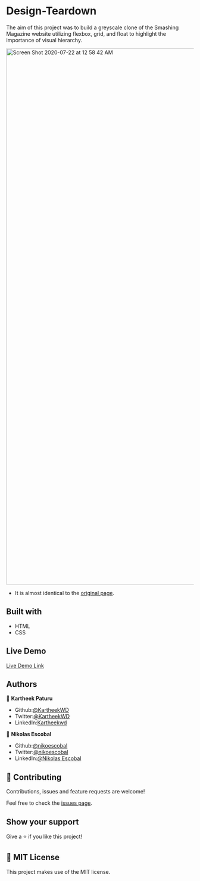 # Design-Teardown

The aim of this project was to build a greyscale clone of the Smashing Magazine website utilizing flexbox, grid, and float to highlight the importance of visual hierarchy.

<img width="1440" alt="Screen Shot 2020-07-22 at 12 58 42 AM" src="https://user-images.githubusercontent.com/62937819/88084192-9c994c00-cbb6-11ea-8aab-0979a41e2778.png">

- It is almost identical to the [original page](https://www.smashingmagazine.com/).

## Built with
- HTML
- CSS

## Live Demo

[Live Demo Link](https://rawcdn.githack.com/KartheekWD/Design-Teardown/d18fd57c6a2cb0c71e9a710bee9de920c57782ab/index.html)

## Authors

👤 **Kartheek Paturu**

- Github:[@KartheekWD](https://github.com/KartheekWD)
- Twitter:[@KartheekWD](https://twitter.com/KartheekWD)
- LinkedIn:[Kartheekwd](https://www.linkedin.com/in/kartheekwd)

👤 **Nikolas Escobal**

- Github:[@nikoescobal](https://github.com/nikoescobal/Youtubeclone-muhammed-niko/commits?author=nikoescobal)
- Twitter:[@nikoescobal](https://twitter.com/nikoescobal)
- LinkedIn:[@Nikolas Escobal](https://www.linkedin.com/in/nikolas-joseph-escobal/)

## 🤝 Contributing

Contributions, issues and feature requests are welcome!

Feel free to check the [issues page](issues/).

## Show your support

Give a ⭐️ if you like this project!


## 📝 MIT License

This project makes use of the MIT license.
